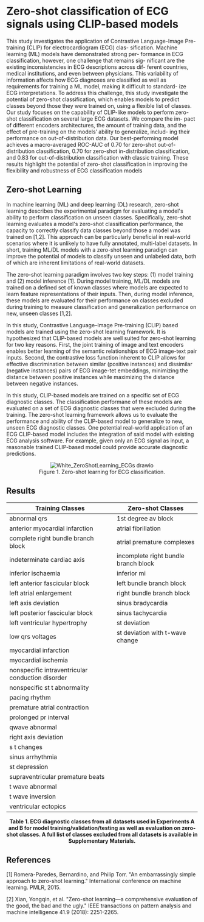 # Zero-shot classification of ECG signals using CLIP-based models

This study investigates the application of Contrastive
Language-Image Pre-training (CLIP) for electrocardiogram (ECG) clas-
sification. Machine learning (ML) models have demonstrated strong per-
formance in ECG classification, however, one challenge that remains sig-
nificant are the existing inconsistencies in ECG descriptions across dif-
ferent countries, medical institutions, and even between physicians. This
variability of information affects how ECG diagnoses are classified as well
as requirements for training a ML model, making it difficult to standard-
ize ECG interpretations. To address this challenge, this study investigate
the potential of zero-shot classification, which enables models to predict
classes beyond those they were trained on, using a flexible list of classes.
Our study focuses on the capability of CLIP-like models to perform zero-
shot classification on several large ECG datasets. We compare the im-
pact of different encoders architectures, the amount of training data,
and the effect of pre-training on the models’ ability to generalize, includ-
ing their performance on out-of-distribution data. Our best-performing
model achieves a macro-averaged ROC-AUC of 0.70 for zero-shot out-of-
distribution classification, 0.70 for zero-shot in-distribution classification,
and 0.83 for out-of-distribution classification with classic training. These
results highlight the potential of zero-shot classification in improving the
flexibility and robustness of ECG classification models

## Zero-shot Learning

In machine learning (ML) and deep learning (DL) research, zero-shot learning describes the experimental paradigm for evaluating a model's ability to perform classification on unseen classes. Specifically, zero-shot learning evaluates a model's zero-shot classification performance, the capacity to correctly classify data classes beyond those a model was trained on [1,2]. This approach can be particularly beneficial in real-world scenarios where it is unlikely to have fully annotated, multi-label datasets. In short, training ML/DL models with a zero-shot learning paradign can improve the potential of models to classify unseen and unlabeled data, both of which are inherent limitations of real-world datasets.

The zero-shot learning paradigm involves two key steps: (1) model training and (2) model inference [1]. During model training, ML/DL models are trained on a defined set of known classes where models are expected to learn feature representations of their inputs. Then, during model inference, these models are evaluated for their performance on classes excluded during training to measure classification and generalization performance on new, unseen classes [1,2]. 

In this study, Contrastive Language–Image Pre-training (CLIP) based models are trained using the zero-shot learning framework. It is hypothesized that CLIP-based models are well suited for zero-shot learning for two key reasons. First, the joint training of image and text encoders enables better learning of the semantic relationships of ECG image-text pair inputs. Second, the contrastive loss function inherent to CLIP allows for effective discrimination between similar (positive instances) and dissimilar (negative instances) pairs of ECG image-tet embeddings, minimizing the distance between positive instances while maximizing the distance between negative instances.    

In this study, CLIP-based models are trained on a specific set of ECG diagnostic classes. The classification performane of these models are evaluated on a set of ECG diagnostic classes that were excluded during the training. The zero-shot learning framework allows us to evaluate the performance and ability of the CLIP-based model to generalize to new, unseen ECG diagnostic classes. One potential real-world application of an ECG CLIP-based model includes the integration of said model with existing ECG analysis software. For example, given only an ECG signal as input, a reasonable trained CLIP-based model could provide accurate diagnostic predictions. 

<p align="center">
  <img src="https://github.com/user-attachments/assets/2cb2f4e8-a625-4003-8ddf-9a1fa5cf15dc" alt="White_ZeroShotLearning_ECGs drawio">
  <br>
  Figure 1. Zero-shot learning for ECG classification.
</p>

## Results 

<table>
  <thead>
    <tr>
      <th>Training Classes</th>
      <th>Zero-shot Classes</th>
    </tr>
  </thead>
  <tbody>
    <tr><td>abnormal qrs</td><td>1st degree av block</td></tr>
    <tr><td>anterior myocardial infarction</td><td>atrial fibrillation</td></tr>
    <tr><td>complete right bundle branch block</td><td>atrial premature complexes</td></tr>
    <tr><td>indeterminate cardiac axis</td><td>incomplete right bundle branch block</td></tr>
    <tr><td>inferior ischaemia</td><td>inferior mi</td></tr>
    <tr><td>left anterior fascicular block</td><td>left bundle branch block</td></tr>
    <tr><td>left atrial enlargement</td><td>right bundle branch block</td></tr>
    <tr><td>left axis deviation</td><td>sinus bradycardia</td></tr>
    <tr><td>left posterior fascicular block</td><td>sinus tachycardia</td></tr>
    <tr><td>left ventricular hypertrophy</td><td>st deviation</td></tr>
    <tr><td>low qrs voltages</td><td>st deviation with t-wave change</td></tr>
    <tr><td>myocardial infarction</td><td></td></tr>
    <tr><td>myocardial ischemia</td><td></td></tr>
    <tr><td>nonspecific intraventricular conduction disorder</td><td></td></tr>
    <tr><td>nonspecific st t abnormality</td><td></td></tr>
    <tr><td>pacing rhythm</td><td></td></tr>
    <tr><td>premature atrial contraction</td><td></td></tr>
    <tr><td>prolonged pr interval</td><td></td></tr>
    <tr><td>qwave abnormal</td><td></td></tr>
    <tr><td>right axis deviation</td><td></td></tr>
    <tr><td>s t changes</td><td></td></tr>
    <tr><td>sinus arrhythmia</td><td></td></tr>
    <tr><td>st depression</td><td></td></tr>
    <tr><td>supraventricular premature beats</td><td></td></tr>
    <tr><td>t wave abnormal</td><td></td></tr>
    <tr><td>t wave inversion</td><td></td></tr>
    <tr><td>ventricular ectopics</td><td></td></tr>
  </tbody>
</table>
<p style="text-align: center; font-weight: bold;">Table 1. ECG diagnostic classes from all datasets used in Experiments A and B for model training/validation/testing as well as evaluation on zero-shot classes. A full list of classes excluded from all datasets is available in Supplementary Materials.</p>

## References

[1] Romera-Paredes, Bernardino, and Philip Torr. "An embarrassingly simple approach to zero-shot learning." International conference on machine learning. PMLR, 2015.

[2] Xian, Yongqin, et al. "Zero-shot learning—a comprehensive evaluation of the good, the bad and the ugly." IEEE transactions on pattern analysis and machine intelligence 41.9 (2018): 2251-2265.
